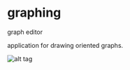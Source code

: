 # graphing
graph editor

application for drawing oriented graphs.

![alt tag](https://vk.com/doc222127546_544105444?hash=fa76cb5d9fd2af29c1&dl=6be0ce199c938f853e "Описание будет тут")​
